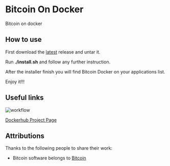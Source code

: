 # Bitcoin On Docker

Bitcoin on docker

## How to use

First download the [latest](https://github.com/LordRafa/BitcoinOnDocker/releases/latest) release and untar it.

Run **./install.sh** and follow any further instruction.

After the installer finish you will find Bitcoin Docker on your applications list.

Enjoy it!!!

## Useful links

![workflow](https://github.com/LordRafa/BitcoinOnDocker/actions/workflows/cd.yml/badge.svg)

[Dockerhub Project Page](https://hub.docker.com/r/lordrafa/bitcoin)


## Attributions

Thanks to the following people to share their work:

* Bitcoin software belongs to [Bitcoin](https://github.com/bitcoin/bitcoin)
